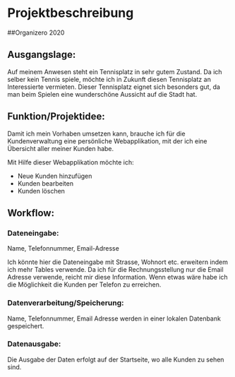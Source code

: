 # Projektbeschreibung
##Organizero 2020

## Ausgangslage:
Auf meinem Anwesen steht ein Tennisplatz in sehr gutem Zustand. Da ich selber kein Tennis spiele, möchte ich in Zukunft diesen Tennisplatz an Interessierte vermieten. Dieser Tennisplatz eignet sich besonders gut, da man beim Spielen eine wunderschöne Aussicht auf die Stadt hat.

## Funktion/Projektidee:
Damit ich mein Vorhaben umsetzen kann, brauche ich für die Kundenverwaltung eine persönliche Webapplikation, mit der ich eine Übersicht aller meiner Kunden habe.

Mit Hilfe dieser Webapplikation möchte ich:
* Neue Kunden hinzufügen
* Kunden bearbeiten
* Kunden löschen

## Workflow:
### Dateneingabe:
Name, Telefonnummer, Email-Adresse

Ich könnte hier die Dateneingabe mit Strasse, Wohnort etc. erweitern indem ich mehr Tables verwende.
Da ich für die Rechnungsstellung nur die Email Adresse verwende, reicht mir diese Information.
Wenn etwas wäre habe ich die Möglichkeit die Kunden per Telefon zu erreichen.


### Datenverarbeitung/Speicherung:
Name, Telefonnummer, Email Adresse werden in einer lokalen Datenbank gespeichert.

### Datenausgabe:
Die Ausgabe der Daten erfolgt auf der Startseite, wo alle Kunden zu sehen sind.